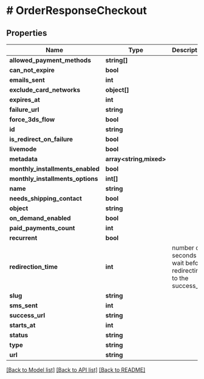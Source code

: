 # # OrderResponseCheckout

## Properties

Name | Type | Description | Notes
------------ | ------------- | ------------- | -------------
**allowed_payment_methods** | **string[]** |  | [optional]
**can_not_expire** | **bool** |  | [optional]
**emails_sent** | **int** |  | [optional]
**exclude_card_networks** | **object[]** |  | [optional]
**expires_at** | **int** |  | [optional]
**failure_url** | **string** |  | [optional]
**force_3ds_flow** | **bool** |  | [optional]
**id** | **string** |  | [optional]
**is_redirect_on_failure** | **bool** |  | [optional]
**livemode** | **bool** |  | [optional]
**metadata** | **array<string,mixed>** |  | [optional]
**monthly_installments_enabled** | **bool** |  | [optional]
**monthly_installments_options** | **int[]** |  | [optional]
**name** | **string** |  | [optional]
**needs_shipping_contact** | **bool** |  | [optional]
**object** | **string** |  | [optional]
**on_demand_enabled** | **bool** |  | [optional]
**paid_payments_count** | **int** |  | [optional]
**recurrent** | **bool** |  | [optional]
**redirection_time** | **int** | number of seconds to wait before redirecting to the success_url | [optional]
**slug** | **string** |  | [optional]
**sms_sent** | **int** |  | [optional]
**success_url** | **string** |  | [optional]
**starts_at** | **int** |  | [optional]
**status** | **string** |  | [optional]
**type** | **string** |  | [optional]
**url** | **string** |  | [optional]

[[Back to Model list]](../../README.md#models) [[Back to API list]](../../README.md#endpoints) [[Back to README]](../../README.md)
